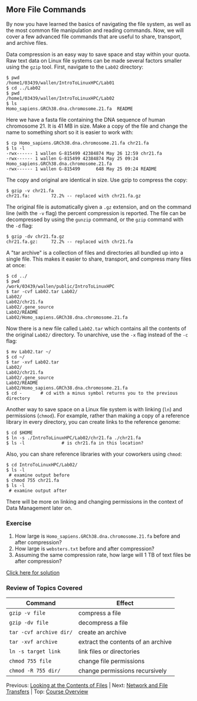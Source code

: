 ## More File Commands

By now you have learned the basics of navigating the file system, as well as the most common file manipulation and reading commands. Now, we will cover a few advanced file commands that are useful to share, transport, and archive files.

Data compression is an easy way to save space and stay within your quota. Raw text data on Linux file systems can be made several factors smaller using the `gzip` tool. First, navigate to the `Lab02` directory:

```
$ pwd
/home1/03439/wallen/IntroToLinuxHPC/Lab01
$ cd ../Lab02
$ pwd
/home1/03439/wallen/IntroToLinuxHPC/Lab02
$ ls
Homo_sapiens.GRCh38.dna.chromosome.21.fa  README
```

Here we have a fasta file containing the DNA sequence of human chromosome 21. It is 41 MB in size. Make a copy of the file and change the name to something short so it is easier to work with:

```
$ cp Homo_sapiens.GRCh38.dna.chromosome.21.fa chr21.fa
$ ls -l
-rwx------ 1 wallen G-815499 42384874 May 26 12:59 chr21.fa
-rwx------ 1 wallen G-815499 42384874 May 25 09:24 Homo_sapiens.GRCh38.dna.chromosome.21.fa
-rwx------ 1 wallen G-815499      648 May 25 09:24 README
```

The copy and original are identical in size. Use gzip to compress the copy:

```
$ gzip -v chr21.fa
chr21.fa:        72.2% -- replaced with chr21.fa.gz
```

The original file is automatically given a `.gz` extension, and on the command line (with the `-v` flag) the percent compression is reported. The file can be decompressed by using the `gunzip` command, or the `gzip` command with the `-d` flag:

```
$ gzip -dv chr21.fa.gz
chr21.fa.gz:     72.2% -- replaced with chr21.fa
```

A "tar archive" is a collection of files and directories all bundled up into a single file. This makes it easier to share, transport, and compress many files at once:

```
$ cd ../
$ pwd
/work/03439/wallen/public/IntroToLinuxHPC
$ tar -cvf Lab02.tar Lab02/
Lab02/
Lab02/chr21.fa
Lab02/.gene_source
Lab02/README
Lab02/Homo_sapiens.GRCh38.dna.chromosome.21.fa
```

Now there is a new file called `Lab02.tar` which contains all the contents of the original `Lab02/` directory. To unarchive, use the `-x` flag instead of the `-c` flag:

```
$ mv Lab02.tar ~/
$ cd ~/
$ tar -xvf Lab02.tar
Lab02/
Lab02/chr21.fa
Lab02/.gene_source
Lab02/README
Lab02/Homo_sapiens.GRCh38.dna.chromosome.21.fa
$ cd -       # cd with a minus symbol returns you to the previous directory
```

Another way to save space on a Linux file system is with linking (`ln`) and permissions (`chmod`). For example, rather than making a copy of a reference library in every directory, you can create links to the reference genome:

```
$ cd $HOME
$ ln -s ./IntroToLinuxHPC/Lab02/chr21.fa ./chr21.fa
$ ls -l              # is chr21.fa in this location?
```

Also, you can share reference libraries with your coworkers using `chmod`:

```
$ cd IntroToLinuxHPC/Lab02/
$ ls -l
 # examine output before
$ chmod 755 chr21.fa
$ ls -l
 # examine output after
```

There will be more on linking and changing permissions in the context of Data Management later on.

### Exercise

1. How large is `Homo_sapiens.GRCh38.dna.chromosome.21.fa` before and after compression?
2. How large is `websters.txt` before and after compression?
3. Assuming the same compression rate, how large will 1 TB of text files be after compression?

[Click here for solution](intro_to_linux_05_solution.md)

### Review of Topics Covered

| Command                 | Effect     |
|-------------------------|------------|
| `gzip -v file`          | compress a file |
| `gzip -dv file`         | decompress a file |
| `tar -cvf archive dir/` | create an archive |
| `tar -xvf archive`      | extract the contents of an archive |
| `ln -s target link`     | link files or directories |
| `chmod 755 file`        | change file permissions |
| `chmod -R 755 dir/`     | change permissions recursively |


Previous: [Looking at the Contents of Files](intro_to_linux_04.md) | Next: [Network and File Transfers](intro_to_linux_06.md) | Top: [Course Overview](../../index.md)
